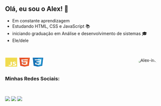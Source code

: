 ## Olá, eu sou o Alex! 👋

- Em constante aprendizagem
- Estudando HTML, CSS e JavaScript 📚
- iniciando graduação em Análise e desenvolvimento de sistemas 🎓
- Ele/dele

<br>
<div style="display: inline_block"> <br>
  <img align="center" alt="Js" height="30" width="40" src="https://raw.githubusercontent.com/devicons/devicon/master/icons/javascript/javascript-plain.svg">
  <img align="center" alt="HTML" height="30" width="40" src="https://raw.githubusercontent.com/devicons/devicon/master/icons/html5/html5-original.svg">
  <img align="center" alt="CSS" height="30" width="40" src="https://raw.githubusercontent.com/devicons/devicon/master/icons/css3/css3-original.svg">
  <img align="right" alt="Alex-img" height="150" style="border-radius:50px;" src="https://art.pixilart.com/thumb/a8cfa96fa378927.png">
</div>

##

  <h3>Minhas Redes Sociais: </h3> <br>
<div>
  
  <a href="https://www.linkedin.com/in/allexrx/" target="_blank"><img src="https://img.shields.io/badge/-LinkedIn-%230077B5?style=for-the-badge&logo=linkedin&logoColor=white" target="_blank"></a> 
  <a href="https://www.instagram.com/allex.rx" target="_blank"><img src="https://img.shields.io/badge/-Instagram-%23E4405F?style=for-the-badge&logo=instagram&logoColor=white" target="_blank"></a>
  <a href="https://www.twitch.tv/oaleeek" target="_blank"><img src="https://img.shields.io/badge/Twitch-9146FF?style=for-the-badge&logo=twitch&logoColor=white" target="_blank"></a>
  
</div>
